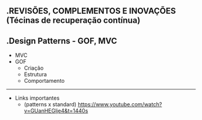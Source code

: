 .REVISÕES, COMPLEMENTOS E INOVAÇÕES (Técinas de recuperação contínua)
------------
.Design Patterns - GOF, MVC
------------
- MVC
- GOF
	- Criação
	- Estrutura
	- Comportamento
------------
- Links importantes
	- (patterns x standard) https://www.youtube.com/watch?v=GUanHEGlje4&t=1440s